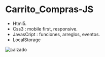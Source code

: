 # Carrito_Compras-JS

* Html5.
* Css3 : mobile first, responsive.
* JavasCript : funciones, arreglos, eventos. 
* LocalStorage

![calzado](https://user-images.githubusercontent.com/84733911/161121163-a7ff1abd-cd75-4638-8745-1c0217dd446b.png)
